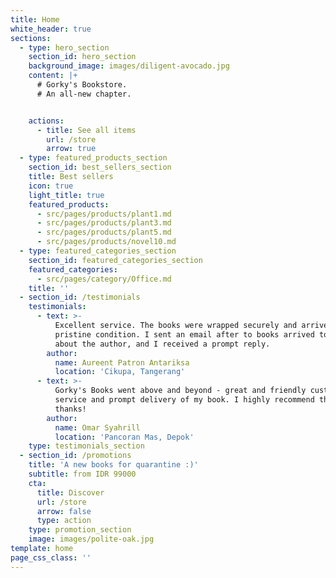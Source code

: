 ```yaml
---
title: Home
white_header: true
sections:
  - type: hero_section
    section_id: hero_section
    background_image: images/diligent-avocado.jpg
    content: |+
      # Gorky's Bookstore.
      # An all-new chapter.


    actions:
      - title: See all items
        url: /store
        arrow: true
  - type: featured_products_section
    section_id: best_sellers_section
    title: Best sellers
    icon: true
    light_title: true
    featured_products:
      - src/pages/products/plant1.md
      - src/pages/products/plant3.md
      - src/pages/products/plant5.md
      - src/pages/products/novel10.md
  - type: featured_categories_section
    section_id: featured_categories_section
    featured_categories:
      - src/pages/category/Office.md
    title: ''
  - section_id: /testimonials
    testimonials:
      - text: >-
          Excellent service. The books were wrapped securely and arrived in
          pristine condition. I sent an email after to books arrived to ask
          about the author, and I received a prompt reply.
        author:
          name: Aureent Patron Antariksa
          location: 'Cikupa, Tangerang'
      - text: >-
          Gorky's Books went above and beyond - great and friendly customer
          service and prompt delivery of my book. I highly recommend them. Many
          thanks!
        author:
          name: Omar Syahrill
          location: 'Pancoran Mas, Depok'
    type: testimonials_section
  - section_id: /promotions
    title: 'A new books for quarantine :)'
    subtitle: from IDR 99000
    cta:
      title: Discover
      url: /store
      arrow: false
      type: action
    type: promotion_section
    image: images/polite-oak.jpg
template: home
page_css_class: ''
---
```

